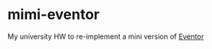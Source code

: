 # mimi-eventor
My university HW to re-implement a mini version of [Eventor](https://www.npmjs.com/package/eventor)
